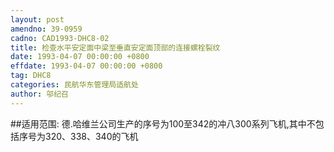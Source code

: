 ```yaml
---
layout: post
amendno: 39-0959
cadno: CAD1993-DHC8-02
title: 检查水平安定面中梁至垂直安定面顶部的连接螺栓裂纹
date: 1993-04-07 00:00:00 +0800
effdate: 1993-04-07 00:00:00 +0800
tag: DHC8
categories: 民航华东管理局适航处
author: 邬纪召
---
```


##适用范围:
德.哈维兰公司生产的序号为100至342的冲八300系列飞机,其中不包括序号为320、338、340的飞机

